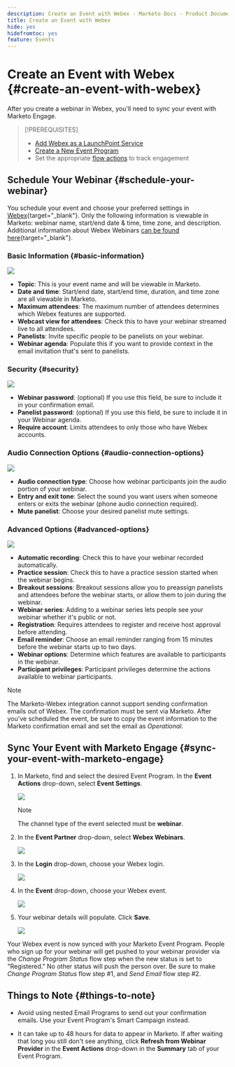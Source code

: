 ```yaml
---
description: Create an Event with Webex - Marketo Docs - Product Documentation
title: Create an Event with Webex
hide: yes
hidefromtoc: yes
feature: Events
---
```

# Create an Event with Webex {#create-an-event-with-webex}

After you create a webinar in Webex, you'll need to sync your event with Marketo Engage.

>[!PREREQUISITES]
>
>* [Add Webex as a LaunchPoint Service](/help/marketo/product-docs/administration/additional-integrations/add-webex-as-a-launchpoint-service.md)
>* [Create a New Event Program](/help/marketo/product-docs/demand-generation/events/understanding-events/create-a-new-event-program.md)
>* Set the appropriate [flow actions](/help/marketo/product-docs/core-marketo-concepts/smart-campaigns/flow-actions/add-a-flow-step-to-a-smart-campaign.md) to track engagement

## Schedule Your Webinar {#schedule-your-webinar}

You schedule your event and choose your preferred settings in [Webex](https://www.webex.com/){target="_blank"}. Only the following information is viewable in Marketo: webinar name, start/end date & time, time zone, and description. Additional information about Webex Webinars [can be found here](https://help.webex.com/en-us/landing/ld-7srxjs-WebexWebinars/Webex-Webinars){target="_blank"}.

### Basic Information {#basic-information}

![](assets/create-an-event-with-webex-1.png)

* **Topic**: This is your event name and will be viewable in Marketo.
* **Date and time**: Start/end date, start/end time, duration, and time zone are all viewable in Marketo.
* **Maximum attendees**: The maximum number of attendees determines which Webex features are supported.
* **Webcast view for attendees**: Check this to have your webinar streamed live to all attendees.
* **Panelists**: Invite specific people to be panelists on your webinar.
* **Webinar agenda**: Populate this if you want to provide context in the email invitation that's sent to panelists.

### Security {#security}

![](assets/create-an-event-with-webex-2.png)

* **Webinar password**: (optional) If you use this field, be sure to include it in your confirmation email.
* **Panelist password**: (optional) If you use this field, be sure to include it in your Webinar agenda.
* **Require account**: Limits attendees to only those who have Webex accounts.

### Audio Connection Options {#audio-connection-options}

![](assets/create-an-event-with-webex-3.png)

* **Audio connection type**: Choose how webinar participants join the audio portion of your webinar.
* **Entry and exit tone**: Select the sound you want users when someone enters or exits the webinar (phone audio connection required).
* **Mute panelist**: Choose your desired panelist mute settings.

### Advanced Options {#advanced-options}

![](assets/create-an-event-with-webex-4.png)

* **Automatic recording**: Check this to have your webinar recorded automatically.
* **Practice session**: Check this to have a practice session started when the webinar begins.
* **Breakout sessions**: Breakout sessions allow you to preassign panelists and attendees before the webinar starts, or allow them to join during the webinar.
* **Webinar series**: Adding to a webinar series lets people see your webinar whether it's public or not. 
* **Registration**: Requires attendees to register and receive host approval before attending.
* **Email reminder**: Choose an email reminder ranging from 15 minutes before the webinar starts up to two days.
* **Webinar options**: Determine which features are available to participants in the webinar. 
* **Participant privileges**: Participant privileges determine the actions available to webinar participants.

>[!NOTE]
>
>The Marketo-Webex integration cannot support sending confirmation emails out of Webex. The confirmation must be sent via Marketo. After you've scheduled the event, be sure to copy the event information to the Marketo confirmation email and set the email as _Operational_.

## Sync Your Event with Marketo Engage {#sync-your-event-with-marketo-engage}

1. In Marketo, find and select the desired Event Program. In the **Event Actions** drop-down, select **Event Settings**.

   ![](assets/create-an-event-with-webex-5.png)

   >[!NOTE]
   >
   >The channel type of the event selected must be **webinar**.

1. In the **Event Partner** drop-down, select **Webex Webinars**.

   ![](assets/create-an-event-with-webex-6.png)

1. In the **Login** drop-down, choose your Webex login.

   ![](assets/create-an-event-with-webex-7.png)

1. In the **Event** drop-down, choose your Webex event.

   ![](assets/create-an-event-with-webex-8.png)

1. Your webinar details will populate. Click **Save**.

   ![](assets/create-an-event-with-webex-9.png)

Your Webex event is now synced with your Marketo Event Program. People who sign up for your webinar will get pushed to your webinar provider via the _Change Program Status_ flow step when the new status is set to "Registered." No other status will push the person over. Be sure to make _Change Program Status_ flow step #1, and _Send Email_ flow step #2.

## Things to Note {#things-to-note}

* Avoid using nested Email Programs to send out your confirmation emails. Use your Event Program's Smart Campaign instead.

* It can take up to 48 hours for data to appear in Marketo. If after waiting that long you still don't see anything, click **Refresh from Webinar Provider** in the **Event Actions** drop-down in the **Summary** tab of your Event Program.
